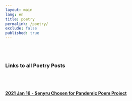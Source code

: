 ```yaml
---
layout: main
lang: en
title: poetry
permalink: /poetry/
exclude: false
published: true
---
```

<div class="container">
  <br>
  <br>
  <h3>Links to all Poetry Posts</h3>
  <br>
  <br>
   <div>
   <h4><a href="/2021/01/16/Grateful.html">2021 Jan 16 - Senyru Chosen for Pandemic Poem Project</a></h4>
    </div>
 </div>
